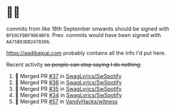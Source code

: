 # 👋🏻
<!--
**aadibajpai/aadibajpai** is a ✨ _special_ ✨ repository because its `README.md` (this file) appears on your GitHub profile.
-->
commits from like 18th September onwards should be signed with `BFE0CFDBF90E4BF0`. Prev. commits would have been signed with `AA75B83DB24703D6`.

https://aadibajpai.com probably contains all the info I'd put here.

Recent activity ~~so people can stop saying I do nothing~~:
<!--START_SECTION:activity-->
1. 🎉 Merged PR [#37](https://github.com/SwagLyrics/SwSpotify/pull/37) in [SwagLyrics/SwSpotify](https://github.com/SwagLyrics/SwSpotify)
2. 🎉 Merged PR [#36](https://github.com/SwagLyrics/SwSpotify/pull/36) in [SwagLyrics/SwSpotify](https://github.com/SwagLyrics/SwSpotify)
3. 🎉 Merged PR [#35](https://github.com/SwagLyrics/SwSpotify/pull/35) in [SwagLyrics/SwSpotify](https://github.com/SwagLyrics/SwSpotify)
4. 🎉 Merged PR [#34](https://github.com/SwagLyrics/SwSpotify/pull/34) in [SwagLyrics/SwSpotify](https://github.com/SwagLyrics/SwSpotify)
5. 🎉 Merged PR [#57](https://github.com/VandyHacks/witness/pull/57) in [VandyHacks/witness](https://github.com/VandyHacks/witness)
<!--END_SECTION:activity-->
